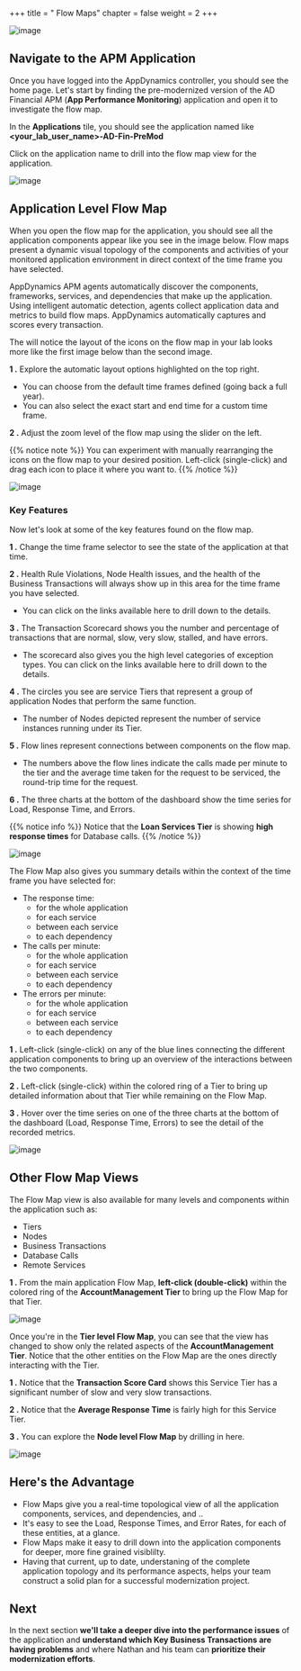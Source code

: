 +++
title = " Flow Maps"
chapter = false
weight = 2
+++

![image](/images/mobilize/ad_team_architect.png)

## Navigate to the APM Application

Once you have logged into the AppDynamics controller, you should see the home page. Let's start by finding the pre-modernized version of the AD Financial APM (**App Performance Monitoring**) application and open it to investigate the flow map.

In the **Applications** tile, you should see the application named like **&lt;your_lab_user_name&gt;-AD-Fin-PreMod**

Click on the application name to drill into the flow map view for the application.


![image](/images/mobilize/open_apm_app.png)


## Application Level Flow Map

When you open the flow map for the application, you should see all the application components appear like you see in the image below.  Flow maps present a dynamic visual topology of the components and activities of your monitored application environment in direct context of the time frame you have selected.

AppDynamics APM agents automatically discover the components, frameworks, services, and dependencies that make up the application. Using intelligent automatic detection, agents collect application data and metrics to build flow maps.  AppDynamics automatically captures and scores every transaction. 

The will notice the layout of the icons on the flow map in your lab looks more like the first image below than the second image.  

**1 .**  Explore the automatic layout options highlighted on the top right.

- You can choose from the default time frames defined (going back a full year).
- You can also select the exact start and end time for a custom time frame.

**2 .**  Adjust the zoom level of the flow map using the slider on the left.

{{% notice note %}}
You can experiment with manually rearranging the icons on the flow map to your desired position.  Left-click (single-click) and drag each icon to place it where you want to.
{{% /notice %}}



![image](/images/mobilize/flowmap_topology_00.png)

### Key Features

Now let's look at some of the key features found on the flow map.

**1 .**  Change the time frame selector to see the state of the application at that time.

**2 .**  Health Rule Violations, Node Health issues, and the health of the Business Transactions will always show up in this area for the time frame you have selected. 

- You can click on the links available here to drill down to the details.

**3 .**  The Transaction Scorecard shows you the number and percentage of transactions that are normal, slow, very slow, stalled, and have errors. 

- The scorecard also gives you the high level categories of exception types. You can click on the links available here to drill down to the details.

**4 .**  The circles you see are service Tiers that represent a group of application Nodes that perform the same function.

- The number of Nodes depicted represent the number of service instances running under its Tier.

**5 .**  Flow lines represent connections between components on the flow map. 

- The numbers above the flow lines indicate the calls made per minute to the tier and the average time taken for the request to be serviced, the round-trip time for the request.

**6 .**  The three charts at the bottom of the dashboard show the time series for Load, Response Time, and Errors.

{{% notice info %}}
Notice that the **Loan Services Tier** is showing **high response times** for Database calls.
{{% /notice %}}

![image](/images/mobilize/flowmap_topology_01.png)

The Flow Map also gives you summary details within the context of the time frame you have selected for:

 - The response time:
   -  for the whole application
   -  for each service
   -  between each service
   -  to each dependency
 - The calls per minute:
   - for the whole application
   - for each service
   - between each service
   - to each dependency
 - The errors per minute:
   - for the whole application
   - for each service
   - between each service
   - to each dependency


**1 .**  Left-click (single-click) on any of the blue lines connecting the different application components to bring up an overview of the interactions between the two components.

**2 .**  Left-click (single-click) within the colored ring of a Tier to bring up detailed information about that Tier while remaining on the Flow Map.

**3 .**  Hover over the time series on one of the three charts at the bottom of the dashboard (Load, Response Time, Errors) to see the detail of the recorded metrics.


![image](/images/mobilize/flowmap_topology_02.png)


## Other Flow Map Views

The Flow Map view is also available for many levels and components within the application such as:

- Tiers
- Nodes
- Business Transactions
- Database Calls
- Remote Services

**1 .**  From the main application Flow Map, **left-click (double-click)** within the colored ring of the **AccountManagement Tier** to bring up the Flow Map for that Tier.

![image](/images/mobilize/flowmap_topology_03.png)


Once you're in the **Tier level Flow Map**, you can see that the view has changed to show only the related aspects of the **AccountManagement Tier**.  Notice that the other entities on the Flow Map are the ones directly interacting with the Tier.

**1 .**  Notice that the **Transaction Score Card** shows this Service Tier has a significant number of slow and very slow transactions.

**2 .**  Notice that the **Average Response Time** is fairly high for this Service Tier.

**3 .**  You can explore the **Node level Flow Map** by drilling in here.

![image](/images/mobilize/flowmap_topology_04.png)


## Here's the Advantage

- Flow Maps give you a real-time topological view of all the application components, services, and dependencies, and ..
- It's easy to see the Load, Response Times, and Error Rates, for each of these entities, at a glance.
- Flow Maps make it easy to drill down into the application components for deeper, more fine grained visiblilty.
- Having that current, up to date, understaning of the complete application topology and its performance aspects, helps your team construct a solid plan for a successful modernization project.


## Next <i class='fas fa-cog fa-spin'></i>

In the next section **we'll take a deeper dive into the performance issues** of the application and **understand which Key Business Transactions are having problems** and where Nathan and his team can **prioritize their modernization efforts**.



<!---
{{% notice warning %}}
The Cloud9 workspace should be built by an IAM user with Administrator privileges,
not the root account user. Please ensure you are logged in as an IAM user, not the root
account user.
{{% /notice %}}
-->

<!---
{{% notice info %}}
This workshop was designed to run in the **Oregon (us-west-2)** region. **Please don't
run in any other region.** Future versions of this workshop will expand region availability,
and this message will be removed.
{{% /notice %}}
-->

<!---
{{% notice tip %}}
Ad blockers, javascript disablers, and tracking blockers should be disabled for
the cloud9 domain, or connecting to the workspace might be impacted.
Cloud9 requires third-party-cookies. You can whitelist the [specific domains]( https://docs.aws.amazon.com/cloud9/latest/user-guide/troubleshooting.html#troubleshooting-env-loading).
{{% /notice %}}
-->
